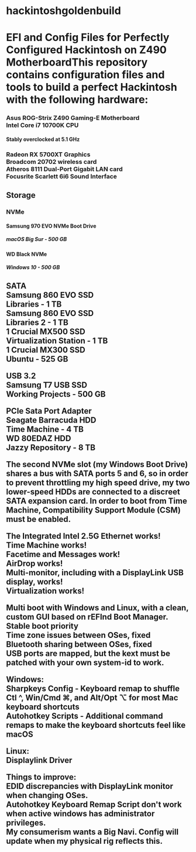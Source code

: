 # hackintoshgoldenbuild
<h1>EFI and Config Files for Perfectly Configured Hackintosh on Z490 Motherboard</h1)

<h2>This repository contains configuration files and tools to build a perfect Hackintosh with the following hardware:<br>

<h3>Asus ROG-Strix Z490 Gaming-E Motherboard<br>
Intel Core i7 10700K CPU
<h4> Stably overclocked at 5.1 GHz<br>
<h3>Radeon RX 5700XT Graphics<br>
Broadcom 20702 wireless card<br>
Atheros 8111 Dual-Port Gigabit LAN card<br>
Focusrite Scarlett 6i6 Sound Interface<br>

<h2>Storage

<h3>NVMe<br>
<h4>  Samsung 970 EVO NVMe Boot Drive<br>
<h5>    macOS Big Sur - 500 GB<br>
<h4>  WD Black NVMe<br>
<h5>    Windows 10 - 500 GB<br>

<h2>SATA<br>
  Samsung 860 EVO SSD<br>
    Libraries - 1 TB<br>
  Samsung 860 EVO SSD<br>
    Libraries 2 - 1 TB<br>
  1 Crucial MX500 SSD<br>
    Virtualization Station - 1 TB<br>
  1 Crucial MX300 SSD<br>
    Ubuntu - 525 GB<br>

USB 3.2<br>
  Samsung T7 USB SSD<br>
    Working Projects - 500 GB<br>

PCIe Sata Port Adapter<br>
  Seagate Barracuda HDD <br>
    Time Machine - 4 TB<br>
  WD 80EDAZ HDD<br>
    Jazzy Repository - 8 TB<br>
    
The second NVMe slot (my Windows Boot Drive) shares a bus with SATA ports 5 and 6, so in order to prevent throttling my high speed drive, my two lower-speed HDDs are connected to a discreet SATA expansion card.  In order to boot from Time Machine, Compatibility Support Module (CSM) must be enabled.<br>

The Integrated Intel 2.5G Ethernet works!<br>
Time Machine works!<br>
Facetime and Messages work!<br>
AirDrop works!<br>
Multi-monitor, including with a DisplayLink USB display, works!<br>
Virtualization works!<br>

Multi boot with Windows and Linux, with a clean, custom GUI based on rEFInd Boot Manager.<br>
Stable boot priority<br>
Time zone issues between OSes, fixed<br>
Bluetooth sharing between OSes, fixed<br>
USB ports are mapped, but the kext must be patched with your own system-id to work.<br>

Windows:<br>
Sharpkeys Config - Keyboard remap to shuffle Ctl ^, Win/Cmd ⌘, and Alt/Opt ⌥ for most Mac keyboard shortcuts<br>
Autohotkey Scripts - Additional command remaps to make the keyboard shortcuts feel like macOS<br>

Linux:<br>
Displaylink Driver<br>

Things to improve:<br>
EDID discrepancies with DisplayLink monitor when changing OSes.<br>
Autohotkey Keyboard Remap Script don't work when active windows has administrator privileges.<br>
My consumerism wants a Big Navi.  Config will update when my physical rig reflects this.<br>
